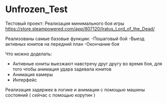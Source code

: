 # Unfrozen_Test
Тестовый проект:
Реализация минимального боя игры https://store.steampowered.com/app/807120/Iratus_Lord_of_the_Dead/

Реализованы самые базовые функции:
-Пошаговый бой
-Выезд активных юнитов на передний план
-Окончание боя

Что можно доделать:
 - Активные юниты выезжают навстречу друг другу во время боя, для того чтобы анимация удара задевала юнитов
 - Анимация камеры
 - Интерфейс

Реализация задержек в логике и анимации с помощью машины состояний ( сейчас с помощью корутин )
